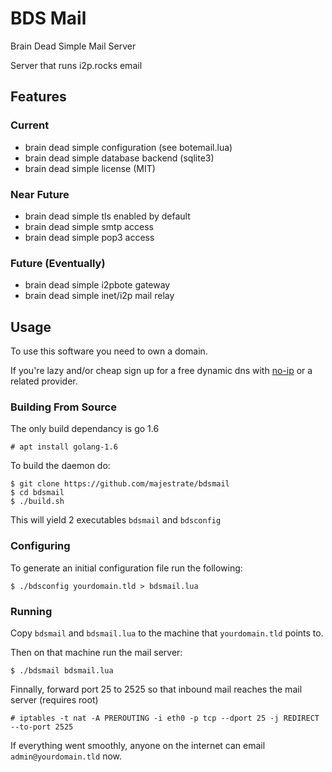 # BDS Mail #

Brain Dead Simple Mail Server

Server that runs i2p.rocks email

## Features ##

### Current ###

* brain dead simple configuration (see botemail.lua)
* brain dead simple database backend (sqlite3)
* brain dead simple license (MIT)

### Near Future ###

* brain dead simple tls enabled by default
* brain dead simple smtp access
* brain dead simple pop3 access

### Future (Eventually) ###

* brain dead simple i2pbote gateway
* brain dead simple inet/i2p mail relay

## Usage ##

To use this software you need to own a domain.

If you're lazy and/or cheap sign up for a free dynamic dns with
[no-ip](https://www.noip.com/) or a related provider.


### Building From Source ###

The only build dependancy is go 1.6

    # apt install golang-1.6

To build the daemon do:

    $ git clone https://github.com/majestrate/bdsmail
    $ cd bdsmail
    $ ./build.sh

This will yield 2 executables `bdsmail` and `bdsconfig`


### Configuring ###


To generate an initial configuration file run the following:

    $ ./bdsconfig yourdomain.tld > bdsmail.lua

### Running ###

Copy `bdsmail` and `bdsmail.lua` to the machine that `yourdomain.tld` points to.

Then on that machine run the mail server:

    $ ./bdsmail bdsmail.lua

Finnally, forward port 25 to 2525 so that inbound mail reaches the mail server (requires root)

    # iptables -t nat -A PREROUTING -i eth0 -p tcp --dport 25 -j REDIRECT --to-port 2525

If everything went smoothly, anyone on the internet can email `admin@yourdomain.tld` now.
